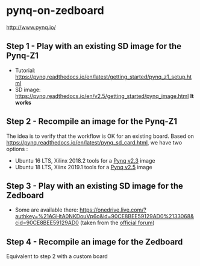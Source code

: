 # pynq-on-zedboard
http://www.pynq.io/

## Step 1 - Play with an existing SD image for the Pynq-Z1
- Tutorial: https://pynq.readthedocs.io/en/latest/getting_started/pynq_z1_setup.html
- SD image: https://pynq.readthedocs.io/en/v2.5/getting_started/pynq_image.html
**It works**

## Step 2 - Recompile an image for the Pynq-Z1
The idea is to verify that the workflow is OK for an existing board.
Based on https://pynq.readthedocs.io/en/latest/pynq_sd_card.html, we have two options :
- Ubuntu 16 LTS, Xilinx 2018.2 tools for a [Pynq v2.3](https://github.com/Xilinx/PYNQ/tree/image_v2.3) image
- Ubuntu 18 LTS, Xiinx 2019.1 tools for a [Pynq v2.5](https://github.com/Xilinx/PYNQ/tree/image_v2.5) image

## Step 3 - Play with an existing SD image for the Zedboard
- Some are available there: https://onedrive.live.com/?authkey=%21AGHtA0NKDouVp6o&id=90CE8BEE59129AD0%2133068&cid=90CE8BEE59129AD0
(taken from the [official forum](https://discuss.pynq.io/t/3rd-party-images-for-zynq-boards/431))

## Step 4 - Recompile an image for the Zedboard
Equivalent to step 2 with a custom board
